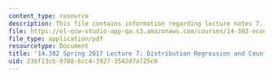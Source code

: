 ```yaml
---
content_type: resource
description: This file contains information regarding lecture notes 7.
file: https://ol-ocw-studio-app-qa.s3.amazonaws.com/courses/14-382-econometrics-spring-2017/23bf13cb07086cc439273542d7a725c8_MIT14_382S17_lec7.pdf
file_type: application/pdf
resourcetype: Document
title: '14.382 Spring 2017 Lecture 7: Distribution Regression and Counterfactual Analysis'
uid: 23bf13cb-0708-6cc4-3927-3542d7a725c8
---
```

